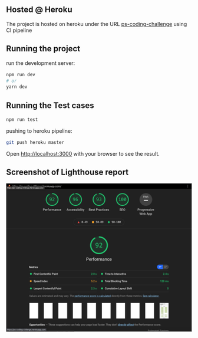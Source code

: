 ## Hosted @ Heroku

The project is hosted on heroku under the URL [ps-coding-challenge](https://github.com/thehaystacker/ps-coding-challenge) using CI pipeline

## Running the project

run the development server:

```bash
npm run dev
# or
yarn dev
```
## Running the Test cases

```bash
npm run test
```

pushing to heroku pipeline:

```bash
git push heroku master
```

Open [http://localhost:3000](http://localhost:3000) with your browser to see the result.

## Screenshot of Lighthouse report

![Lighthouse Report Screenshot](./public/assets/lighthouse-report.png)
